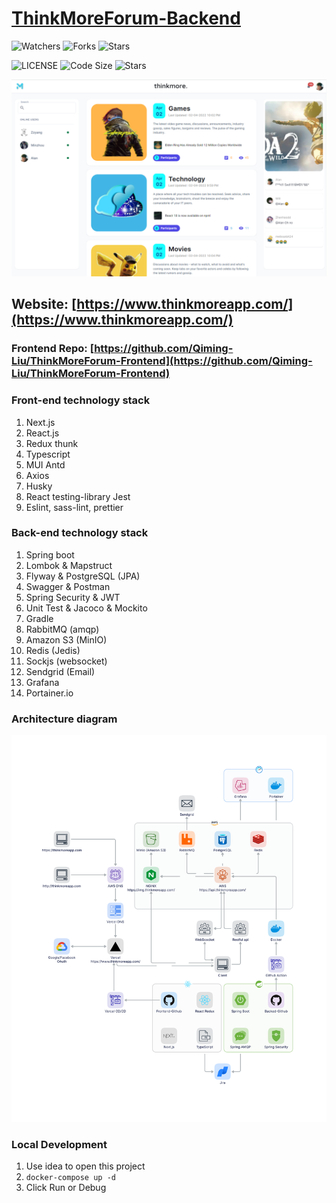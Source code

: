 # [ThinkMoreForum-Backend](https://www.thinkmoreapp.com/)

![Watchers](https://img.shields.io/github/watchers/Qiming-Liu/ThinkMoreForum-Backend?style=social)
![Forks](https://img.shields.io/github/forks/Qiming-Liu/ThinkMoreForum-Backend?style=social)
![Stars](https://img.shields.io/github/stars/Qiming-Liu/ThinkMoreForum-Backend?style=social)

![LICENSE](https://img.shields.io/github/license/Qiming-Liu/ThinkMoreForum-Backend)
![Code Size](https://img.shields.io/github/languages/code-size/Qiming-Liu/ThinkMoreForum-Backend)
![Stars](https://img.shields.io/github/commit-activity/y/Qiming-Liu/ThinkMoreForum-Backend)

<p align="center">
  <img src="https://github.com/Qiming-Liu/ThinkMoreForum-Frontend/raw/main/public/home-preview.png">
</p>

## Website: [https://www.thinkmoreapp.com/](https://www.thinkmoreapp.com/)

### Frontend Repo: [https://github.com/Qiming-Liu/ThinkMoreForum-Frontend](https://github.com/Qiming-Liu/ThinkMoreForum-Frontend)

### Front-end technology stack

1. Next.js
2. React.js
3. Redux thunk
4. Typescript
5. MUI Antd
6. Axios
7. Husky
8. React testing-library Jest
9. Eslint, sass-lint, prettier

### Back-end technology stack

1. Spring boot
2. Lombok & Mapstruct
3. Flyway & PostgreSQL (JPA)
4. Swagger & Postman
5. Spring Security & JWT
6. Unit Test & Jacoco & Mockito
7. Gradle
8. RabbitMQ (amqp)
9. Amazon S3 (MinIO)
10. Redis (Jedis)
11. Sockjs (websocket)
12. Sendgrid (Email)
13. Grafana
14. Portainer.io

### Architecture diagram

<p align="center">
  <img src="https://github.com/Qiming-Liu/ThinkMoreForum-Frontend/raw/main/public/ThinkMore.svg">
</p>

### Local Development

1. Use idea to open this project
2. ```docker-compose up -d```
3. Click Run or Debug
